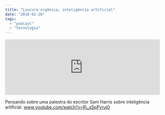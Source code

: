 ```yaml
---
title: "Loucura orgânica, inteligência artificial"
date: "2018-02-28"
tags: 
  - "podcast"
  - "tecnologia"
---
```


<iframe style="width: 100%; height: 180px;" src="https://anchor.fm/monoestereo/embed/episodes/Loucura-orgnica--inteligncia-artificial-e149sb" width="100%" height="180px" frameborder="0" scrolling="no"></iframe>

Pensando sobre uma palestra do escritor Sam Harris sobre inteligência artificial. www.youtube.com/watch?v=R\_sSpPyruj0
